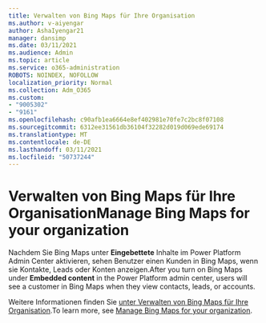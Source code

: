 ```yaml
---
title: Verwalten von Bing Maps für Ihre Organisation
ms.author: v-aiyengar
author: AshaIyengar21
manager: dansimp
ms.date: 03/11/2021
ms.audience: Admin
ms.topic: article
ms.service: o365-administration
ROBOTS: NOINDEX, NOFOLLOW
localization_priority: Normal
ms.collection: Adm_O365
ms.custom:
- "9005302"
- "9161"
ms.openlocfilehash: c90afb1ea6664e8ef402981e70fe7c2bc8f07108
ms.sourcegitcommit: 6312ee31561db36104f32282d019d069ede69174
ms.translationtype: MT
ms.contentlocale: de-DE
ms.lasthandoff: 03/11/2021
ms.locfileid: "50737244"
---
```

# <a name="manage-bing-maps-for-your-organization"></a><span data-ttu-id="86612-102">Verwalten von Bing Maps für Ihre Organisation</span><span class="sxs-lookup"><span data-stu-id="86612-102">Manage Bing Maps for your organization</span></span>

<span data-ttu-id="86612-103">Nachdem Sie Bing Maps unter **Eingebettete** Inhalte im Power Platform Admin Center aktivieren, sehen Benutzer einen Kunden in Bing Maps, wenn sie Kontakte, Leads oder Konten anzeigen.</span><span class="sxs-lookup"><span data-stu-id="86612-103">After you turn on Bing Maps under **Embedded content** in the Power Platform admin center, users will see a customer in Bing Maps when they view contacts, leads, or accounts.</span></span>

<span data-ttu-id="86612-104">Weitere Informationen finden Sie [unter Verwalten von Bing Maps für Ihre Organisation](https://go.microsoft.com/fwlink/?linkid=2152757).</span><span class="sxs-lookup"><span data-stu-id="86612-104">To learn more, see [Manage Bing Maps for your organization](https://go.microsoft.com/fwlink/?linkid=2152757).</span></span>